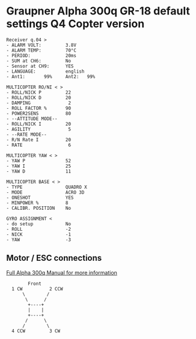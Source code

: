 # Graupner Alpha 300q GR-18 default settings Q4 Copter version

```
Receiver q.04 >
- ALARM VOLT:         3.8V
- ALARM TEMP:         70°C
- PERIOD:             20ms
- SUM at CH6:         No
- Sensor at CH9:      YES
- LANGUAGE:           english
- Ant1:       99%     Ant2:   99%

MULTICOPTER RO/NI < >
- ROLL/NICK P         22
- ROLL/NICK D         20
- DAMPING              2
- ROLL FACTOR %       90
- POWER2SENS          80
- --ATTITUDE MODE--
- ROLL/NICK I         20
- AGILITY              5
- --RATE MODE--
- R/N Rate I          20
- RATE                 6

MULTICOPTER YAW < >
- YAW P               52
- YAW I               25
- YAW D               11

MULTICOPTER BASE < >
- TYPE                QUADRO X
- MODE                ACRO 3D
- ONESHOT             YES
- MINPOWER %          8
- CALIBR. POSITION    No

GYRO ASSIGNMENT <
- do setup            No
- ROLL                -2
- NICK                -1
- YAW                 -3
```

## Motor / ESC connections

[Full Alpha 300q Manual for more information](https://www.graupner.de/media/pdf/52/b6/bf/16530_3D_Copter_Alpha_300_DE5a31018fcc155.pdf)

```
        Front
  1 CW          2 CCW
      \        /
       \      /
        +----+
        |    |
        +----+
       /      \
      /        \
  4 CCW         3 CW
```